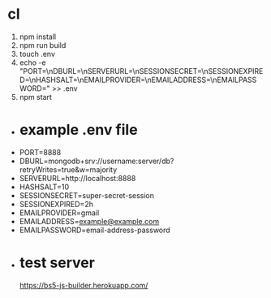 # cl

1. npm install
2. npm run build
3. touch .env
4. echo -e
   "PORT=<value>\nDBURL=<value>\nSERVERURL=<value>\nSESSIONSECRET=<value>\nSESSIONEXPIRED=<value>\nHASHSALT=<value>\nEMAILPROVIDER=<value>\nEMAILADDRESS=<value>\nEMAILPASSWORD=<value>" >>
   .env
5. npm start

-   # example .env file

*   PORT=8888
*   DBURL=mongodb+srv://username:server/db?retryWrites=true&w=majority
*   SERVERURL=http://localhost:8888
*   HASHSALT=10
*   SESSIONSECRET=super-secret-session
*   SESSIONEXPIRED=2h
*   EMAILPROVIDER=gmail
*   EMAILADDRESS=example@example.com
*   EMAILPASSWORD=email-address-password

-   # test server
    https://bs5-js-builder.herokuapp.com/
